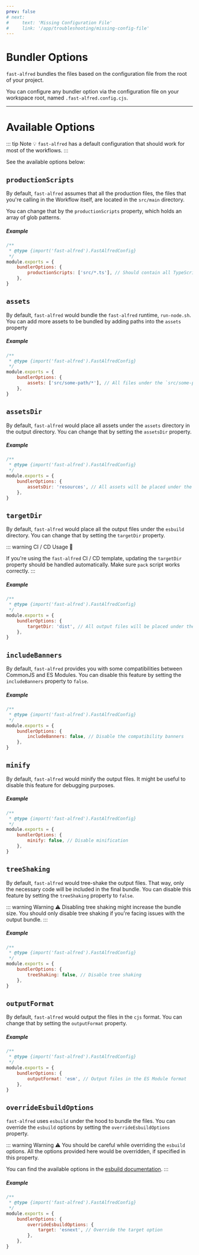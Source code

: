 ```yaml
---
prev: false
# next:
#     text: 'Missing Configuration File'
#     link: '/app/troubleshooting/missing-config-file'
---
```


# Bundler Options

`fast-alfred` bundles the files based on the configuration file from the root of your project.

You can configure any bundler option via the configuration file on your workspace root,
named `.fast-alfred.config.cjs`.

<hr>

# Available Options

::: tip Note :bulb:
`fast-alfred` has a default configuration that should work for most of the workflows.
:::

See the available options below:

## `productionScripts`

By default, `fast-alfred` assumes that all the production files, the files that you're calling in the Workflow itself, are located in the `src/main` directory.

You can change that by the `productionScripts` property, which holds an array of glob patterns.

##### Example

```javascript
/**
 * @type {import('fast-alfred').FastAlfredConfig}
 */
module.exports = {
    bundlerOptions: {
        productionScripts: ['src/*.ts'], // Should contain all TypeScript files under the `src` directory
    },
}
```

## `assets`

By default, `fast-alfred` would bundle the `fast-alfred` runtime, `run-node.sh`.
You can add more assets to be bundled by adding paths into the `assets` property

##### Example

```javascript
/**
 * @type {import('fast-alfred').FastAlfredConfig}
 */
module.exports = {
    bundlerOptions: {
        assets: ['src/some-path/*'], // All files under the `src/some-path` directory will be bundled as assets
    },
}
```

## `assetsDir`

By default, `fast-alfred` would place all assets under the `assets` directory in the output directory.
You can change that by setting the `assetsDir` property.

##### Example

```javascript
/**
 * @type {import('fast-alfred').FastAlfredConfig}
 */
module.exports = {
    bundlerOptions: {
        assetsDir: 'resources', // All assets will be placed under the `resources` directory in the output directory
    },
}
```

## `targetDir`

By default, `fast-alfred` would place all the output files under the `esbuild` directory.
You can change that by setting the `targetDir` property.

<!-- TODO - add a link to CI CD -->

::: warning CI / CD Usage :rotating_light:

If you're using the `fast-alfred` CI / CD template, updating the `targetDir` property should be handled automatically.
Make sure `pack` script works correctly.
:::

##### Example

```javascript
/**
 * @type {import('fast-alfred').FastAlfredConfig}
 */
module.exports = {
    bundlerOptions: {
        targetDir: 'dist', // All output files will be placed under the `dist` directory
    },
}
```

## `includeBanners`

By default, `fast-alfred` provides you with some compatibilities between CommonJS and ES Modules.
You can disable this feature by setting the `includeBanners` property to `false`.

##### Example

```javascript
/**
 * @type {import('fast-alfred').FastAlfredConfig}
 */
module.exports = {
    bundlerOptions: {
        includeBanners: false, // Disable the compatibility banners
    },
}
```

## `minify`

By default, `fast-alfred` would minify the output files.
It might be useful to disable this feature for debugging purposes.

##### Example

```javascript
/**
 * @type {import('fast-alfred').FastAlfredConfig}
 */
module.exports = {
    bundlerOptions: {
        minify: false, // Disable minification
    },
}
```

## `treeShaking`

By default, `fast-alfred` would tree-shake the output files. That way, only the necessary code will be included in the final bundle.
You can disable this feature by setting the `treeShaking` property to `false`.

::: warning Warning :warning:
Disabling tree shaking might increase the bundle size.
You should only disable tree shaking if you're facing issues with the output bundle.
:::

##### Example

```javascript
/**
 * @type {import('fast-alfred').FastAlfredConfig}
 */
module.exports = {
    bundlerOptions: {
        treeShaking: false, // Disable tree shaking
    },
}
```

## `outputFormat`

By default, `fast-alfred` would output the files in the `cjs` format.
You can change that by setting the `outputFormat` property.

##### Example

```javascript
/**
 * @type {import('fast-alfred').FastAlfredConfig}
 */
module.exports = {
    bundlerOptions: {
        outputFormat: 'esm', // Output files in the ES Module format
    },
}
```

## `overrideEsbuildOptions`

`fast-alfred` uses `esbuild` under the hood to bundle the files.
You can override the `esbuild` options by setting the `overrideEsbuildOptions` property.

::: warning Warning :warning:
You should be careful while overriding the `esbuild` options.
All the options provided here would be overridden, if specified in this property.

You can find the available options in the [esbuild documentation](https://esbuild.github.io/api/).
:::

##### Example

```javascript
/**
 * @type {import('fast-alfred').FastAlfredConfig}
 */
module.exports = {
    bundlerOptions: {
        overrideEsbuildOptions: {
            target: 'esnext', // Override the target option
        },
    },
}
```
